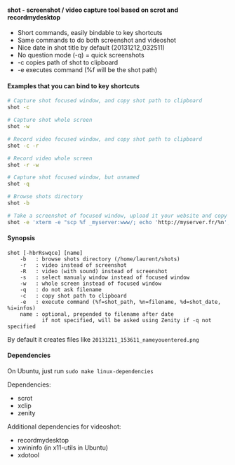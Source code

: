 #### shot - screenshot / video capture tool based on scrot and recordmydesktop

* Short commands, easily bindable to key shortcuts
* Same commands to do both screenshot and videoshot
* Nice date in shot title by default (20131212_032511)
* No question mode (-q) = quick screenshots
* -c copies path of shot to clipboard
* -e executes command (%f will be the shot path)

#### Examples that you can bind to key shortcuts

```bash
# Capture shot focused window, and copy shot path to clipboard
shot -c
```

```bash
# Capture shot whole screen
shot -w
```

```bash
# Record video focused window, and copy shot path to clipboard
shot -c -r
```

```bash
# Record video whole screen
shot -r -w
```

```bash
# Capture shot focused window, but unnamed
shot -q
```

```bash
# Browse shots directory
shot -b
```

```bash
# Take a screenshot of focused window, upload it your website and copy URL to clipboard
shot -e 'xterm -e "scp %f _myserver:www/; echo 'http://myserver.fr/%n'; echo 'http://myserver.fr/%n' |xclip -selection clipboard; read a"'
```

#### Synopsis

```
shot [-hbrRswqce] [name]
    -b   : browse shots directory (/home/laurent/shots)
    -r   : video instead of screenshot
    -R   : video (with sound) instead of screenshot
    -s   : select manualy window instead of focused window
    -w   : whole screen instead of focused window
    -q   : do not ask filename
    -c   : copy shot path to clipboard
    -e   : execute command (%f=shot_path, %n=filename, %d=shot_date, %i=infos)
    name : optional, prepended to filename after date
           if not specified, will be asked using Zenity if -q not specified
```

By default it creates files like ```20131211_153611_nameyouentered.png```

#### Dependencies

On Ubuntu, just run ```sudo make linux-dependencies```

Dependencies:
* scrot
* xclip
* zenity

Additional dependencies for videoshot:
* recordmydesktop
* xwininfo (in x11-utils in Ubuntu)
* xdotool
